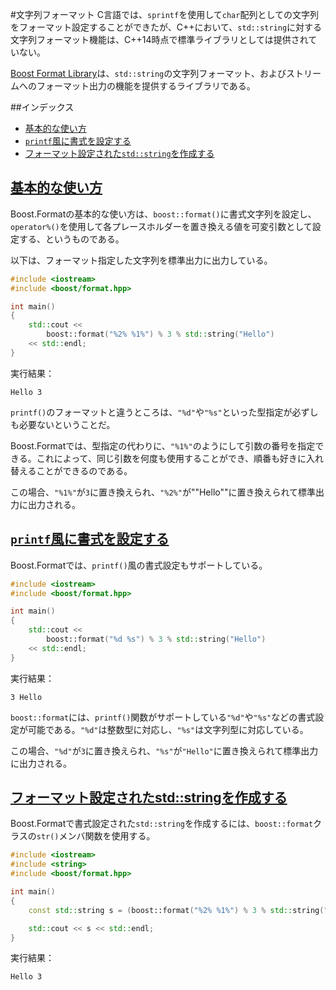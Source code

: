 #文字列フォーマット
C言語では、`sprintf`を使用して`char`配列としての文字列をフォーマット設定することができたが、C++において、`std::string`に対する文字列フォーマット機能は、C++14時点で標準ライブラリとしては提供されていない。

[Boost Format Library](http://www.boost.org/libs/format/)は、`std::string`の文字列フォーマット、およびストリームへのフォーマット出力の機能を提供するライブラリである。


##インデックス

- [基本的な使い方](#basic-usage)
- [`printf`風に書式を設定する](#printf-like-format)
- [フォーマット設定された`std::string`を作成する](#make-formatted-string)


## <a name="basic-usage" href="basic-usage">基本的な使い方</a>

Boost.Formatの基本的な使い方は、`boost::format()`に書式文字列を設定し、`operator%()`を使用して各プレースホルダーを置き換える値を可変引数として設定する、というものである。

以下は、フォーマット指定した文字列を標準出力に出力している。

```cpp
#include <iostream>
#include <boost/format.hpp>

int main()
{
    std::cout <<
        boost::format("%2% %1%") % 3 % std::string("Hello")
    << std::endl;
}
```

実行結果：

```
Hello 3
```

`printf()`のフォーマットと違うところは、`"%d"`や`"%s"`といった型指定が必ずしも必要ないということだ。

Boost.Formatでは、型指定の代わりに、`"%1%"`のようにして引数の番号を指定できる。これによって、同じ引数を何度も使用することができ、順番も好きに入れ替えることができるのである。

この場合、`"%1%"`が`3`に置き換えられ、`"%2%"`が""Hello""に置き換えられて標準出力に出力される。


## <a name="printf-like-format" href="printf-like-format">`printf`風に書式を設定する</a>

Boost.Formatでは、`printf()`風の書式設定もサポートしている。

```cpp
#include <iostream>
#include <boost/format.hpp>

int main()
{
    std::cout <<
        boost::format("%d %s") % 3 % std::string("Hello")
    << std::endl;
}
```

実行結果：

```
3 Hello
```


`boost::format`には、`printf()`関数がサポートしている`"%d"`や`"%s"`などの書式設定が可能である。`"%d"`は整数型に対応し、`"%s"`は文字列型に対応している。

この場合、`"%d"`が`3`に置き換えられ、`"%s"`が`"Hello"`に置き換えられて標準出力に出力される。


## <a name="make-formatted-string" href="make-formatted-string">フォーマット設定されたstd::stringを作成する</a>

Boost.Formatで書式設定された`std::string`を作成するには、`boost::format`クラスの`str()`メンバ関数を使用する。

```cpp
#include <iostream>
#include <string>
#include <boost/format.hpp>

int main()
{
    const std::string s = (boost::format("%2% %1%") % 3 % std::string("Hello")).str();

    std::cout << s << std::endl;
}
```

実行結果：

```
Hello 3
```


